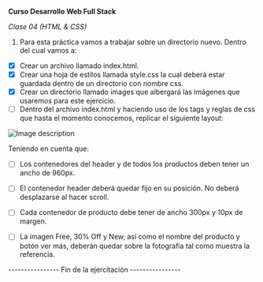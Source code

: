 **Curso Desarrollo Web Full Stack**

*Clase 04 (HTML & CSS)*


1. Para esta práctica vamos a trabajar sobre un directorio nuevo. Dentro del cual vamos a:
- [x] Crear un archivo llamado index.html.
- [x] Crear una hoja de estilos llamada style.css la cual deberá estar guardada dentro de un directorio con nombre css.
- [x] Crear un directorio llamado images que       albergará las imágenes que usaremos para este ejercicio.
- [ ] Dentro del archivo index.html y haciendo uso de los tags y reglas de css que hasta el momento conocemos, replicar el siguiente layout:

![Image description](https://lh6.googleusercontent.com/2Iky6lG0KqfQdPa_2b17gGt13JPw_GaPB6X3f0WN8qrVm-97c1ci2BGAIGbPfJVKuocT-jS1jiIuykIN67PI5J3KR4dCGvoKlKlgPA-iwh6mKsnR3xuwGyFM693_l7TQCqdAbaSs)


Teniendo en cuenta que:
- [ ] Los contenedores del header y de todos los productos deben tener un ancho de 960px.
- [ ] El contenedor header deberá quedar fijo en su posición. No deberá desplazarse al hacer scroll.
- [ ] Cada contenedor de producto debe tener de ancho 300px y 10px de margen.
- [ ] La imagen Free, 30% Off y New, así como el nombre del producto y botón ver más, deberán quedar sobre la fotografía tal como muestra la referencia.



---------------- Fin de la ejercitación ----------------
